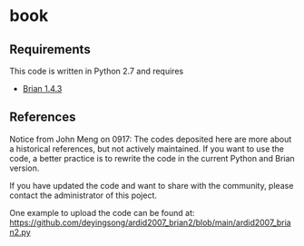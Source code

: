 # book

## Requirements

This code is written in Python 2.7 and requires

* [Brian 1.4.3](http://briansimulator.org/)

## References


Notice from John Meng on 0917:
The codes deposited here are more about a historical references, but not actively maintained. If you want to use the code,
a better practice is to rewrite the code in the current Python and Brian version. 

If you have updated the code and want to share with the community, please contact the administrator of this poject.

One example to upload the code can be found at:
https://github.com/deyingsong/ardid2007_brian2/blob/main/ardid2007_brian2.py
